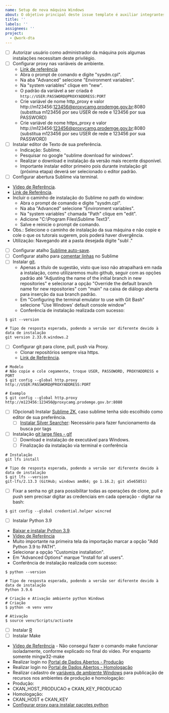 ```yaml
---
name: Setup de nova máquina Windows
about: O objetivo principal deste issue template é auxiliar integrantes da DTA a configurar máquinas windows.
title: ''
labels: ''
assignees: ''
project:
  - @work-dta
---
```


- [ ] Autorizar usuário como administrador da máquina pois algumas instalações necessitam deste privilégio.
- [ ] Configurar proxy nas variáveis de ambiente.
  - [Link de referência](https://docs.cloudfoundry.org/cf-cli/http-proxy.html) 
  - Abra o prompt de comando e digite "sysdm.cpl".
  - Na aba "Advanced" selecione "Environment variables".
  - Na "system variables" clique em "new".
  - O padrão da variável a ser criada é `http://USER:PASSWORD@PROXYADDRESS:PORT`
  - Crie variável de nome http_proxy e valor http://m123456:123456@proxycamg.prodemge.gov.br:8080 (substitua m123456 por seu USER de rede e 123456 por sua PASSWORD)
  - Crie variável de nome https_proxy e valor http://m123456:123456@proxycamg.prodemge.gov.br:8080 (substitua m123456 por seu USER de rede e 123456 por sua PASSWORD)
- [ ] Instalar editor de Texto de sua preferência.
  * Indicação: Sublime.
  * Pesquisar no google "sublime download for windows".
  * Realizar o download e instalação da versão mais recente disponível.
  * Importante instalar editor primeiro pois durante instalação git (próxima etapa) deverá ser selecionado o editor padrão.
- [ ] Configurar abertura Sublime via terminal.
 - [Vídeo de Referência](https://www.youtube.com/watch?v=MlnH8t4S4Qw).
 - [Link de Referência](https://stackoverflow.com/questions/9440639/sublime-text-from-command-line#:~:text=Add%20the%20installation%20folder%20to,cpl).
 - Incluir o caminho de instalação do Sublime no path do window:
   - Abra o prompt de comando e digite "sysdm.cpl".
   - Na aba "Advanced" selecione "Environment variables".
   - Na "system variables" chamada "Path" clique em "edit".
   - Adicione "C:\Program Files\Sublime Text3".
   - Salve e reinicie o prompt de comando.
 - Obs.: Selecione o caminho de instalação da sua máquina e não copie e cole o que os tutorais sugerem, pois poderá haver divergência.
 - Utilização: Navegando até a pasta desejada digite "subl ."
- [ ] Configurar atalho [Sublime auto-save](https://lucybain.com/resources/setting-up-sublime-autosave/).
- [ ] Configurar atalho para [comentar linhas](https://newbedev.com/shortcut-to-comment-out-a-block-of-code-with-sublime-text) no Sublime
- [ ] Instalar [git](https://git-scm.com/).
  -  Apenas a título de sugestão, visto que isso não atrapalhará em nada a instalação, como utilizaremos muito github, seguir com as opções padrão até "Adjusting the name of the initial branch in new repositories" e selecionar a opção "Override the default branch name for new repositories" com "main" na caixa de diálogo aberta para inserção da sua branch padrão. 
  -  Em "Configuring the terminal emulator to use with Git Bash" selecione "Use Windows' default console window"
  - Conferência de instalação realizada com sucesso:

```Git Bash Terminal
$ git --version

# Tipo de resposta esperada, podendo a versão ser diferente devido à data de instalação
git version 2.33.0.windows.2
```

- [ ] Configurar git para clone, pull, push via Proxy.
  - Clonar repositórios sempre visa https. 
  - [Link de Referência](https://stackoverflow.com/questions/18356502/github-failed-to-connect-to-github-443-windows-failed-to-connect-to-github). 

```Git Bash Terminal
# Modelo
# Não copie e cole cegamente, troque USER, PASSOWORD, PROXYADDRESS e PORT
$ git config --global http.proxy http://USER:PASSWORD@PROXYADDRESS:PORT

# Exemplo
$ git config --global http.proxy http://m123456:123456@proxycamg.prodemge.gov.br:8080
```
- [ ] (Opcional) Instalar [Sublime ZK](https://github.com/renerocksai/sublime_zk), caso sublime tenha sido escolhido como editor de sua preferência.
  - [ ] [Instalar Silver Searcher](https://github.com/renerocksai/sublime_zk#installing-the-silver-searcher): Necessário para fazer funcionamento da busca por tags
- [ ] Instalação [git large files - glf](https://git-lfs.github.com/)
  - [ ] Download e instalação de executável para Windows.
  - [ ] Finalização da instalação via terminal e conferência 

```Git Bash Terminal
# Instalação
git lfs install

# Tipo de resposta esperada, podendo a versão ser diferente devido à data de instalação
$ git lfs --version
git-lfs/2.13.3 (GitHub; windows amd64; go 1.16.2; git a5e65851)
```
- [ ] Fixar a senha no git para possibilitar todas as operações de clone, pull e push sem precisar digitar as credenciais em cada operação - digitar na bash:
````
$ git config --global credential.helper wincred
````

- [ ] Instalar Python 3.9
 - [Baixar e instalar Python 3.9](https://www.python.org/downloads/).
  - [Vídeo de Referência](https://www.youtube.com/watch?v=8aZkrsIQT3Y)
  - Muito importante na primeira tela da importação marcar a opção "Add Python 3.9 to PATH".
  - Selecionar a opção "Customize installation".
  - Em "Advanced Options" marque "Install for all users".
  - Conferência de instalação realizada com sucesso:

```Git Bash Terminal
$ python --version

# Tipo de resposta esperada, podendo a versão ser diferente devido à data de instalação
Python 3.9.6

# Criação e Ativação ambiente python Windows
# Criação
$ python -m venv venv

# Ativação
$ source venv/Scripts/activate
```
- [ ] Instalar [R](https://vps.fmvz.usp.br/CRAN/)
- [ ] Instalar Make
 - [Vídeo de Referência](https://www.youtube.com/watch?v=taCJhnBXG_w) - Não consegui fazer o comando make funcionar isoladamente, conforme explicado no final do vídeo. Por enquanto somente  mingw32-make
- Realizar login no [Portal de Dados Abertos - Produção](https://dados.mg.gov.br)
- Realizar login no [Portal de Dados Abertos - Homologação](https://homologa.cge.mg.gov.br)
- Realizar cadastro de [variáveis de ambiente Windows](https://www.architectryan.com/2018/08/31/how-to-change-environment-variables-on-windows-10/) para publicação de recursos nos ambientes de produção e homologação:
 - Produção:
  - CKAN_HOST_PRODUCAO e CKAN_KEY_PRODUCAO
 - Homologação:
  - CKAN_HOST e CKAN_KEY
- [Configurar proxy para instalar pacotes python](https://leifengblog.net/blog/how-to-use-pip-behind-a-proxy/)
